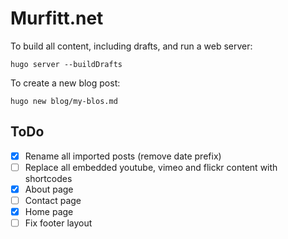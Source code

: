 # Murfitt.net

To build all content, including drafts, and run a web server:

```shell
hugo server --buildDrafts
```

To create a new blog post:

```shell
hugo new blog/my-blos.md
```

## ToDo
- [X] Rename all imported posts (remove date prefix)
- [ ] Replace all embedded youtube, vimeo and flickr content with shortcodes
- [X] About page
- [ ] Contact page
- [X] Home page
- [ ] Fix footer layout
